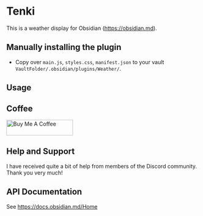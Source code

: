 # Tenki

This is a weather display for Obsidian (https://obsidian.md).






## Manually installing the plugin

- Copy over `main.js`, `styles.css`, `manifest.json` to your vault `VaultFolder/.obsidian/plugins/Weather/`.

## Usage


## Coffee

<a href="https://www.buymeacoffee.com/mstam30561" target="_blank"><img src="https://cdn.buymeacoffee.com/buttons/default-orange.png" alt="Buy Me A Coffee" height="41" width="174"></a>

## Help and Support

I have received quite a bit of help from members of the Discord community. Thank you very much! 

## API Documentation

See https://docs.obsidian.md/Home
